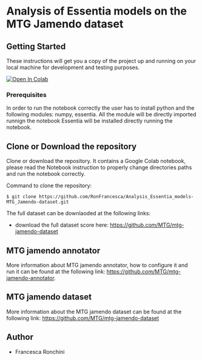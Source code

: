 # Analysis of Essentia models on the MTG Jamendo dataset

## Getting Started

These instructions will get you a copy of the project up and running on your local machine for development and testing purposes. 

[![Open In Colab](https://colab.research.google.com/assets/colab-badge.svg)](https://colab.research.google.com/github/RonFrancesca/Analysis_Essentia_models-MTG_Jamendo-dataset.ipynb)

### Prerequisites

In order to run the notebook correctly the user has to install python and the following modules: numpy, essentia. 
All the module will be directly imported runnign the notebook
Essentia will be installed directly running the notebook.

## Clone or Download the repository 

Clone or download the repository. 
It contains a Google Colab notebook, please read the Notebook instruction to properly change directories paths and run the notebook correctly.

Command to clone the repository:
```
$ git clone https://github.com/RonFrancesca/Analysis_Essentia_models-MTG_Jamendo-dataset.git
```

The full dataset can be downlaoded at the following links:
- download the full dataset score here: https://github.com/MTG/mtg-jamendo-dataset 

## MTG jamendo annotator 

More information about MTG jamendo annotator, how to configure it and run it can be found at the following link: https://github.com/MTG/mtg-jamendo-annotator. 

## MTG jamendo dataset 

More information about the MTG jamendo dataset can be found at the following link: https://github.com/MTG/mtg-jamendo-dataset


## Author 
- Francesca Ronchini


